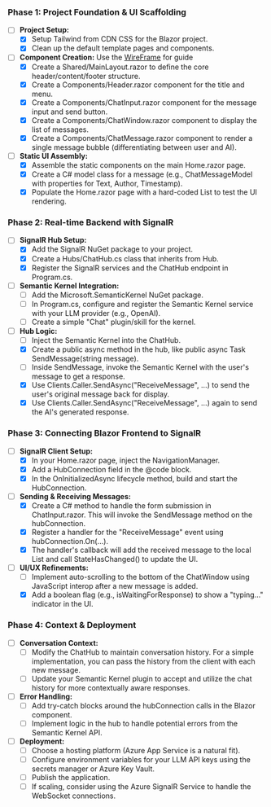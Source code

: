 ### **Phase 1: Project Foundation & UI Scaffolding**

* [ ] **Project Setup:**
  * [x] Setup Tailwind from CDN CSS for the Blazor project.
  * [x] Clean up the default template pages and components.
* [ ] **Component Creation:**
Use the [WireFrame](./WireFrame.html) for guide
  * [x] Create a Shared/MainLayout.razor to define the core header/content/footer structure.
  * [x] Create a Components/Header.razor component for the title and menu.
  * [x] Create a Components/ChatInput.razor component for the message input and send button.
  * [x] Create a Components/ChatWindow.razor component to display the list of messages.
  * [x] Create a Components/ChatMessage.razor component to render a single message bubble (differentiating between user and AI).
* [ ] **Static UI Assembly:**
  * [x] Assemble the static components on the main Home.razor page.
  * [x] Create a C# model class for a message (e.g., ChatMessageModel with properties for Text, Author, Timestamp).
  * [x] Populate the Home.razor page with a hard-coded List<ChatMessageModel> to test the UI rendering.

### **Phase 2: Real-time Backend with SignalR**

* [ ] **SignalR Hub Setup:**
  * [x] Add the SignalR NuGet package to your project.
  * [x] Create a Hubs/ChatHub.cs class that inherits from Hub.
  * [x] Register the SignalR services and the ChatHub endpoint in Program.cs.
* [ ] **Semantic Kernel Integration:**
  * [ ] Add the Microsoft.SemanticKernel NuGet package.
  * [ ] In Program.cs, configure and register the Semantic Kernel service with your LLM provider (e.g., OpenAI).
  * [ ] Create a simple "Chat" plugin/skill for the kernel.
* [ ] **Hub Logic:**
  * [ ] Inject the Semantic Kernel into the ChatHub.
  * [x] Create a public async method in the hub, like public async Task SendMessage(string message).
  * [ ] Inside SendMessage, invoke the Semantic Kernel with the user's message to get a response.
  * [x] Use Clients.Caller.SendAsync("ReceiveMessage", ...) to send the user's original message back for display.
  * [x] Use Clients.Caller.SendAsync("ReceiveMessage", ...) again to send the AI's generated response.

### **Phase 3: Connecting Blazor Frontend to SignalR**

* [ ] **SignalR Client Setup:**
  * [x] In your Home.razor page, inject the NavigationManager.
  * [x] Add a HubConnection field in the @code block.
  * [x] In the OnInitializedAsync lifecycle method, build and start the HubConnection.
* [ ] **Sending & Receiving Messages:**
  * [x] Create a C# method to handle the form submission in ChatInput.razor. This will invoke the SendMessage method on the hubConnection.
  * [x] Register a handler for the "ReceiveMessage" event using hubConnection.On(...).
  * [x] The handler's callback will add the received message to the local List<ChatMessageModel> and call StateHasChanged() to update the UI.
* [ ] **UI/UX Refinements:**
  * [ ] Implement auto-scrolling to the bottom of the ChatWindow using JavaScript interop after a new message is added.
  * [x] Add a boolean flag (e.g., isWaitingForResponse) to show a "typing..." indicator in the UI.

### **Phase 4: Context & Deployment**

* [ ] **Conversation Context:**
  * [ ] Modify the ChatHub to maintain conversation history. For a simple implementation, you can pass the history from the client with each new message.
  * [ ] Update your Semantic Kernel plugin to accept and utilize the chat history for more contextually aware responses.
* [ ] **Error Handling:**
  * [ ] Add try-catch blocks around the hubConnection calls in the Blazor component.
  * [ ] Implement logic in the hub to handle potential errors from the Semantic Kernel API.
* [ ] **Deployment:**
  * [ ] Choose a hosting platform (Azure App Service is a natural fit).
  * [ ] Configure environment variables for your LLM API keys using the secrets manager or Azure Key Vault.
  * [ ] Publish the application.
  * [ ] If scaling, consider using the Azure SignalR Service to handle the WebSocket connections.
